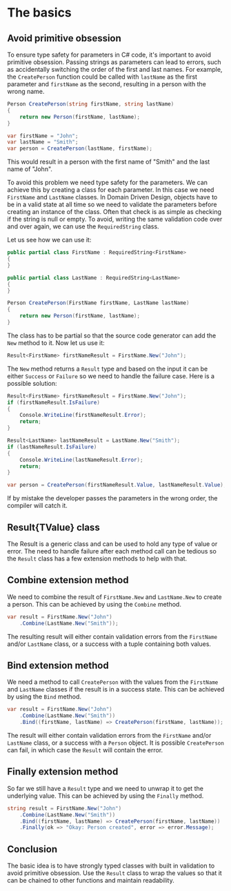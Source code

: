 # The basics

## Avoid primitive obsession

To ensure type safety for parameters in C# code, it's important to avoid primitive obsession. Passing strings as parameters can lead to errors, such as accidentally switching the order of the first and last names. For example, the `CreatePerson` function could be called with `lastName` as the first parameter and `firstName` as the second, resulting in a person with the wrong name.

```csharp
Person CreatePerson(string firstName, string lastName)
{
    return new Person(firstName, lastName);
}

var firstName = "John";
var lastName = "Smith";
var person = CreatePerson(lastName, firstName);
```

This would result in a person with the first name of "Smith" and the last name of "John".

To avoid this problem we need type safety for the parameters. We can achieve this by creating a class for each parameter.
In this case we need `FirstName` and `LastName` classes. 
In Domain Driven Design, objects have to be in a valid state at all time so we need to validate the parameters before creating an instance of the class.
Often that check is as simple as checking if the string is null or empty. To avoid, writing the same validation code over and over again, we can use the `RequiredString` class.

Let us see how we can use it:

```csharp
public partial class FirstName : RequiredString<FirstName>
{
}

public partial class LastName : RequiredString<LastName>
{
}

Person CreatePerson(FirstName firstName, LastName lastName)
{
    return new Person(firstName, lastName);
}
```

The class has to be partial so that the source code generator can add the `New` method to it.
Now let us use it:

```csharp
Result<FirstName> firstNameResult = FirstName.New("John");
```

The `New` method returns a `Result` type and based on the input it can be either `Success` or `Failure` so we need to handle the failure case.
Here is a possible solution:

```csharp
Result<FirstName> firstNameResult = FirstName.New("John");
if (firstNameResult.IsFailure)
{
    Console.WriteLine(firstNameResult.Error);
    return;
}

Result<LastName> lastNameResult = LastName.New("Smith");
if (lastNameResult.IsFailure)
{
    Console.WriteLine(lastNameResult.Error);
    return;
}

var person = CreatePerson(firstNameResult.Value, lastNameResult.Value);
```

If by mistake the developer passes the parameters in the wrong order, the compiler will catch it.

## Result{TValue} class

The Result is a generic class and can be used to hold any type of value or error.
The need to handle failure after each method call can be tedious so the `Result` class has a few extension methods to help with that.

## Combine extension method

We need to combine the result of `FirstName.New` and `LastName.New` to create a person. This can be achieved by using the `Combine` method.

```csharp
var result = FirstName.New("John")
    .Combine(LastName.New("Smith"));
```

The resulting result will either contain validation errors from the `FirstName` and/or `LastName` class, or a success with a tuple containing both values.

## Bind extension method

We need a method to call `CreatePerson` with the values from the `FirstName` and `LastName` classes if the result is in a success state. This can be achieved by using the `Bind` method.

```csharp
var result = FirstName.New("John")
    .Combine(LastName.New("Smith"))
    .Bind((firstName, lastName) => CreatePerson(firstName, lastName));
```

The result will either contain validation errors from the `FirstName` and/or `LastName` class, or a success with a `Person` object. It is possible `CreatePerson` can fail, in which case the `Result` will contain the error.

## Finally extension method

So far we still have a `Result` type and we need to unwrap it to get the underlying value. This can be achieved by using the `Finally` method.

```csharp
string result = FirstName.New("John")
    .Combine(LastName.New("Smith"))
    .Bind((firstName, lastName) => CreatePerson(firstName, lastName))
    .Finally(ok => "Okay: Person created", error => error.Message);
```

## Conclusion

The basic idea is to have strongly typed classes with built in validation to avoid primitive obsession. Use the `Result` class to wrap the values so that it can be chained to other functions and maintain readability.